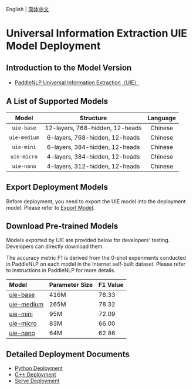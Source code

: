 English | [简体中文](README_CN.md)

# Universal Information Extraction  UIE Model Deployment

## Introduction to the Model Version

- [PaddleNLP Universal Information Extraction（UIE）](https://github.com/PaddlePaddle/PaddleNLP/tree/release/2.4/model_zoo/uie)

## A List of Supported Models

| Model |  Structure  | Language |
| :---: | :--------: | :--------: |
| `uie-base`| 12-layers, 768-hidden, 12-heads | Chinese |
| `uie-medium`| 6-layers, 768-hidden, 12-heads | Chinese |
| `uie-mini`| 6-layers, 384-hidden, 12-heads | Chinese |
| `uie-micro`| 4-layers, 384-hidden, 12-heads | Chinese |
| `uie-nano`| 4-layers, 312-hidden, 12-heads | Chinese |


## Export Deployment Models

Before deployment, you need to export the UIE model into the deployment model. Please refer to [Export Model](https://github.com/PaddlePaddle/PaddleNLP/tree/release/2.4/model_zoo/uie#47-%E6%A8%A1%E5%9E%8B%E9%83%A8%E7%BD%B2).

## Download Pre-trained Models

Models exported by UIE are provided below for developers' testing. Developers can directly download them.

The accuracy metric F1 is derived from the 0-shot experiments conducted in PaddleNLP on each model in the Internet self-built dataset. Please refer to instructions in PaddleNLP for more details.

| Model                                                               | Parameter Size    | F1 Value|
|:---------------------------------------------------------------- |:----- |:----- |
|[uie-base](https://bj.bcebos.com/fastdeploy/models/uie/uie-base.tgz)| 416M | 78.33	|
|[uie-medium](https://bj.bcebos.com/fastdeploy/models/uie/uie-medium.tgz)| 265M | 78.32 |
|[uie-mini](https://bj.bcebos.com/fastdeploy/models/uie/uie-mini.tgz)| 95M | 72.09 |
|[uie-micro](https://bj.bcebos.com/fastdeploy/models/uie/uie-micro.tgz)| 83M | 66.00 |
|[uie-nano](https://bj.bcebos.com/fastdeploy/models/uie/uie-nano.tgz)| 64M | 62.86 |

## Detailed Deployment Documents

- [Python Deployment](python)
- [C++ Deployment](cpp)
- [Serve Deployment](serving)
